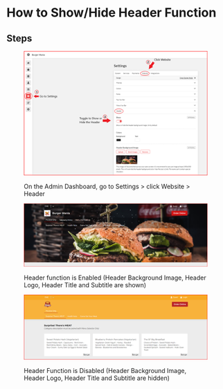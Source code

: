# How to Show/Hide Header Function

## Steps

<figure><img src="../.gitbook/assets/Show.png" alt=""><figcaption><p>On the Admin Dashboard, go to Settings > click Website > Header</p></figcaption></figure>

<figure><img src="../.gitbook/assets/Header Show.png" alt=""><figcaption><p>Header function is Enabled (Header Background Image, Header Logo, Header Title and Subtitle are shown)</p></figcaption></figure>

<figure><img src="../.gitbook/assets/Hidden Header.png" alt=""><figcaption><p>Header Function is Disabled (Header Background Image, Header Logo, Header Title and Subtitle are hidden)</p></figcaption></figure>

